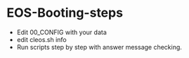 # EOS-Booting-steps

- Edit 00_CONFIG with your data
- edit cleos.sh info
- Run scripts step by step with answer message checking.

